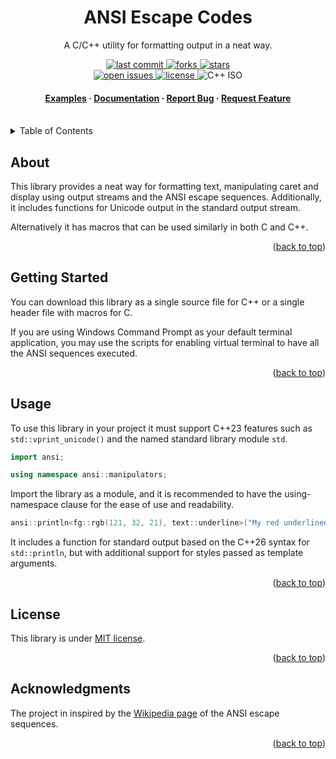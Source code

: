 <a id="readme-top"></a>

<div align="center">
    <h1>ANSI Escape Codes</h1>
    <p>A C/C++ utility for formatting output in a neat way.</p>
    <p>
        <a href="">
            <img src="https://img.shields.io/github/last-commit/cdanymar1/ANSI-Escape-Codes" alt="last commit">
        </a>
        <a href="https://github.com/cdanymar1/ANSI-Escape-Codes/network/members">
            <img src="https://img.shields.io/github/forks/cdanymar1/ANSI-Escape-Codes" alt="forks">
        </a>
        <a href="https://github.com/cdanymar1/ANSI-Escape-Codese/stargazers">
            <img src="https://img.shields.io/github/stars/cdanymar1/ANSI-Escape-Codes" alt="stars">
        </a>
        <br>
        <a href="https://github.com/cdanymar1/ANSI-Escape-Codes/issues/">
            <img src="https://img.shields.io/github/issues/cdanymar1/ANSI-Escape-Codes" alt="open issues">
        </a>
        <a href="https://github.com/cdanymar1/ANSI-Escape-Codes/blob/master/LICENSE">
            <img src="https://custom-icon-badges.demolab.com/badge/license-MIT-yellow?logo=law" alt="license">
        </a>
        <img src="https://custom-icon-badges.demolab.com/badge/ISO-23-blue?logo=cplusplus" alt="C++ ISO">
    </p>
    <h4>
        <a href="https://github.com/Louis3797/awesome-readme-template/">Examples</a>
        <span> · </span>
        <a href="https://github.com/Louis3797/awesome-readme-template">Documentation</a>
        <span> · </span>
        <a href="https://github.com/Louis3797/awesome-readme-template/issues/">Report Bug</a>
        <span> · </span>
        <a href="https://github.com/Louis3797/awesome-readme-template/issues/">Request Feature</a>
    </h4>
</div>
<br>
<details>
    <summary>Table of Contents</summary>
    <ol>
        <li>
            <a href="#about">About</a>
        </li>
        <li>
            <a href="#getting-started">Getting Started</a>
        </li>
        <li><a href="#usage">Usage</a></li>
        <li><a href="#license">License</a></li>
        <li><a href="#acknowledgments">Acknowledgments</a></li>
    </ol>
</details>

## About
This library provides a neat way for formatting text, manipulating caret and display using output streams and the ANSI escape sequences. Additionally, it includes functions for Unicode output in the standard output stream.

Alternatively it has macros that can be used similarly in both C and C++.

<p align="right">(<a href="#readme-top">back to top</a>)</p>

## Getting Started
You can download this library as a single source file for C++ or a single header file with macros for C.

If you are using Windows Command Prompt as your default terminal application, you may use the scripts for enabling virtual terminal to have all the ANSI sequences executed.

<p align="right">(<a href="#readme-top">back to top</a>)</p>

## Usage
To use this library in your project it must support C++23 features such as `std::vprint_unicode()` and the named standard library module `std`.

```c++
import ansi;

using namespace ansi::manipulators;
```

Import the library as a module, and it is recommended to have the using-namespace clause for the ease of use and readability.

```c++
ansi::println<fg::rgb(121, 32, 21), text::underline>("My red underlined text.");
```

It includes a function for standard output based on the C++26 syntax for `std::println`, but with additional support for styles passed as template arguments.

<p align="right">(<a href="#readme-top">back to top</a>)</p>

## License
This library is under [MIT license](https://github.com/cdanymar1/ANSI-Escape-Codes/blob/master/LICENSE).
<p align="right">(<a href="#readme-top">back to top</a>)</p>

## Acknowledgments
The project in inspired by the [Wikipedia page](https://en.wikipedia.org/wiki/ANSI_escape_code) of the ANSI escape sequences.
<p align="right">(<a href="#readme-top">back to top</a>)</p>


<!-- MARKDOWN LINKS & IMAGES -->
[contributors-shield]: https://img.shields.io/github/contributors/othneildrew/Best-README-Template.svg?style=for-the-badge
[contributors-url]: https://github.com/othneildrew/Best-README-Template/graphs/contributors
[forks-shield]: https://img.shields.io/github/forks/othneildrew/Best-README-Template.svg?style=for-the-badge
[forks-url]: https://github.com/othneildrew/Best-README-Template/network/members
[stars-shield]: https://img.shields.io/github/stars/othneildrew/Best-README-Template.svg?style=for-the-badge
[stars-url]: https://github.com/othneildrew/Best-README-Template/stargazers
[issues-shield]: https://img.shields.io/github/issues/othneildrew/Best-README-Template.svg?style=for-the-badge
[issues-url]: https://github.com/othneildrew/Best-README-Template/issues
[license-shield]: https://img.shields.io/github/license/othneildrew/Best-README-Template.svg?style=for-the-badge
[license-url]: https://github.com/othneildrew/Best-README-Template/blob/master/LICENSE.txt
